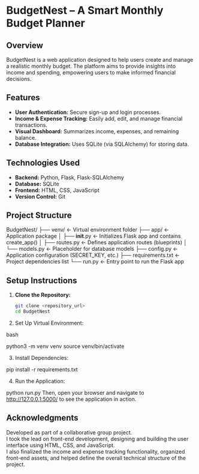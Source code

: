 # BudgetNest – A Smart Monthly Budget Planner

## Overview
BudgetNest is a web application designed to help users create and manage a realistic monthly budget. The platform aims to provide insights into income and spending, empowering users to make informed financial decisions.

## Features
- **User Authentication:** Secure sign-up and login processes.
- **Income & Expense Tracking:** Easily add, edit, and manage financial transactions.
- **Visual Dashboard:** Summarizes income, expenses, and remaining balance.
- **Database Integration:** Uses SQLite (via SQLAlchemy) for storing data.

## Technologies Used
- **Backend:** Python, Flask, Flask-SQLAlchemy
- **Database:** SQLite
- **Frontend:** HTML, CSS, JavaScript
- **Version Control:** Git

## Project Structure
BudgetNest/
├── venv/                  ← Virtual environment folder
├── app/                   ← Application package
│   ├── __init__.py        ← Initializes Flask app and contains create_app()
│   ├── routes.py          ← Defines application routes (blueprints)
│   └── models.py          ← Placeholder for database models
├── config.py              ← Application configuration (SECRET_KEY, etc.)
├── requirements.txt       ← Project dependencies list
└── run.py                 ← Entry point to run the Flask app



## Setup Instructions

1. **Clone the Repository:**
   ```bash
   git clone <repository_url>
   cd BudgetNest


2. Set Up Virtual Environment:

bash

python3 -m venv venv
source venv/bin/activate

3. Install Dependencies:


pip install -r requirements.txt

4. Run the Application:

python run.py
Then, open your browser and navigate to http://127.0.0.1:5000/ to see the application in action.

## Acknowledgments
Developed as part of a collaborative group project.  
I took the lead on front-end development, designing and building the user interface using HTML, CSS, and JavaScript.  
I also finalized the income and expense tracking functionality, organized front-end assets, and helped define the overall technical structure of the project.



